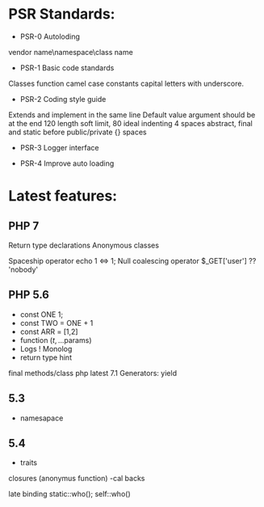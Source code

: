 
# PSR Standards:

- PSR-0 Autoloding

vendor name\namespace\class name
- PSR-1 Basic code standards

Classes function camel case
constants capital letters with underscore.
- PSR-2 Coding style guide

Extends and implement in the same line
Default value argument should be at the end
120 length soft limit, 80 ideal
indenting 4 spaces
abstract, final and static before public/private
{} spaces
- PSR-3 Logger interface

- PSR-4 Improve auto loading



# Latest features:
## PHP 7
Return type declarations
Anonymous classes 

Spaceship operator
echo 1 <=> 1;
Null coalescing operator 
$_GET['user'] ?? 'nobody'

## PHP 5.6
- const ONE 1;
- const TWO = ONE + 1
- const ARR = [1,2]
- function ($t, ...$params)
- Logs ! Monolog
- return type hint


final methods/class
php latest 7.1
Generators: yield 

## 5.3
- namesapace


## 5.4

- traits

closures (anonymus function)
  -cal backs
  
late binding 
static::who();
self::who()
